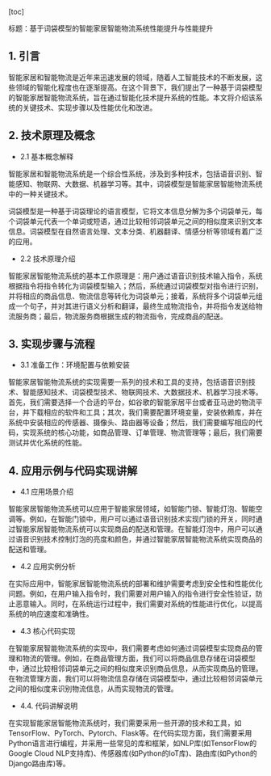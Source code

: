 
[toc]                    
                
                
标题：基于词袋模型的智能家居智能物流系统性能提升与性能提升

## 1. 引言

智能家居和智能物流是近年来迅速发展的领域，随着人工智能技术的不断发展，这些领域的智能化程度也在逐渐提高。在这个背景下，我们提出了一种基于词袋模型的智能家居智能物流系统，旨在通过智能化技术提升系统的性能。本文将介绍该系统的关键技术、实现步骤以及性能优化和改进。

## 2. 技术原理及概念

- 2.1 基本概念解释

智能家居和智能物流系统是一个综合性系统，涉及到多种技术，包括语音识别、智能感知、物联网、大数据、机器学习等。其中，词袋模型是智能家居智能物流系统中的一种关键技术。

词袋模型是一种基于词袋理论的语言模型，它将文本信息分解为多个词袋单元，每个词袋单元代表一个单词或短语，通过比较相邻词袋单元之间的相似度来识别文本信息。词袋模型在自然语言处理、文本分类、机器翻译、情感分析等领域有着广泛的应用。

- 2.2 技术原理介绍

智能家居智能物流系统的基本工作原理是：用户通过语音识别技术输入指令，系统根据指令将指令转化为词袋模型输入；然后，系统通过词袋模型对指令进行识别，并将相应的商品信息、物流信息等转化为词袋单元；接着，系统将多个词袋单元组成一个句子，并对其进行语义分析和翻译，最终生成物流指令，并将指令发送给物流服务商；最后，物流服务商根据生成的物流指令，完成商品的配送。

## 3. 实现步骤与流程

- 3.1 准备工作：环境配置与依赖安装

智能家居智能物流系统的实现需要一系列的技术和工具的支持，包括语音识别技术、智能感知技术、词袋模型技术、物联网技术、大数据技术、机器学习技术等。首先，我们需要选择一个合适的平台，如谷歌的智能家居平台或者亚马逊的物流平台，并下载相应的软件和工具；其次，我们需要配置环境变量，安装依赖库，并在系统中安装相应的传感器、摄像头、路由器等设备；然后，我们需要编写相应的代码，实现系统的核心功能，如商品管理、订单管理、物流管理等；最后，我们需要测试并优化系统的性能。

## 4. 应用示例与代码实现讲解

- 4.1 应用场景介绍

智能家居智能物流系统可以应用于智能家居领域，如智能门锁、智能灯泡、智能空调等。例如，在智能门锁中，用户可以通过语音识别技术实现门锁的开关，同时通过智能家居智能物流系统可以实现商品的配送和管理。在智能灯泡中，用户可以通过语音识别技术控制灯泡的亮度和颜色，并通过智能家居智能物流系统实现商品的配送和管理。

- 4.2 应用实例分析

在实际应用中，智能家居智能物流系统的部署和维护需要考虑到安全性和性能优化问题。例如，在用户输入指令时，我们需要对用户输入的指令进行安全性验证，防止恶意输入。同时，在系统运行过程中，我们需要对系统的性能进行优化，以提高系统的响应速度和准确性。

- 4.3 核心代码实现

在智能家居智能物流系统的实现中，我们需要考虑如何通过词袋模型实现商品的管理和物流的管理。例如，在商品管理方面，我们可以将商品信息存储在词袋模型中，通过比较相邻词袋单元之间的相似度来识别商品信息，从而实现商品的管理。在物流管理方面，我们可以将物流信息存储在词袋模型中，通过比较相邻词袋单元之间的相似度来识别物流信息，从而实现物流的管理。

- 4.4. 代码讲解说明

在实现智能家居智能物流系统时，我们需要采用一些开源的技术和工具，如TensorFlow、PyTorch、Pytorch、Flask等。在代码实现方面，我们需要采用Python语言进行编程，并采用一些常见的库和框架，如NLP库(如TensorFlow的Google Cloud NLP支持库)、传感器库(如Python的IoT库)、路由库(如Python的Django路由库)等。

